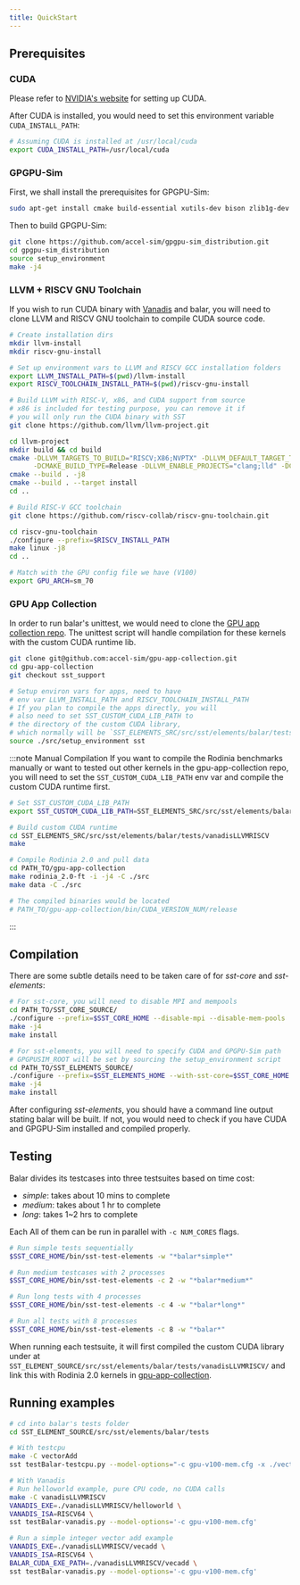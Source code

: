 ```yaml
---
title: QuickStart
---
```


## Prerequisites

### CUDA
Please refer to [NVIDIA's website](https://developer.nvidia.com/cuda-downloads) for setting up CUDA.

After CUDA is installed, you would need to set this environment variable `CUDA_INSTALL_PATH`:

```bash
# Assuming CUDA is installed at /usr/local/cuda
export CUDA_INSTALL_PATH=/usr/local/cuda
```

### GPGPU-Sim
First, we shall install the prerequisites for GPGPU-Sim:

```bash
sudo apt-get install cmake build-essential xutils-dev bison zlib1g-dev flex libglu1-mesa-dev
```

Then to build GPGPU-Sim:
```bash
git clone https://github.com/accel-sim/gpgpu-sim_distribution.git
cd gpgpu-sim_distribution
source setup_environment
make -j4
```

### LLVM + RISCV GNU Toolchain

If you wish to run CUDA binary with [Vanadis](../vanadis/intro.md) and balar, you will need to clone LLVM and RISCV GNU toolchain to compile CUDA source code.

```bash
# Create installation dirs
mkdir llvm-install
mkdir riscv-gnu-install

# Set up environment vars to LLVM and RISCV GCC installation folders
export LLVM_INSTALL_PATH=$(pwd)/llvm-install
export RISCV_TOOLCHAIN_INSTALL_PATH=$(pwd)/riscv-gnu-install

# Build LLVM with RISC-V, x86, and CUDA support from source
# x86 is included for testing purpose, you can remove it if
# you will only run the CUDA binary with SST
git clone https://github.com/llvm/llvm-project.git

cd llvm-project
mkdir build && cd build
cmake -DLLVM_TARGETS_TO_BUILD="RISCV;X86;NVPTX" -DLLVM_DEFAULT_TARGET_TRIPLE=riscv64-unknown-linux-gnu \
      -DCMAKE_BUILD_TYPE=Release -DLLVM_ENABLE_PROJECTS="clang;lld" -DCMAKE_INSTALL_PREFIX=$LLVM_INSTALL_PATH ../llvm
cmake --build . -j8
cmake --build . --target install
cd ..

# Build RISC-V GCC toolchain
git clone https://github.com/riscv-collab/riscv-gnu-toolchain.git

cd riscv-gnu-toolchain
./configure --prefix=$RISCV_INSTALL_PATH
make linux -j8
cd ..

# Match with the GPU config file we have (V100)
export GPU_ARCH=sm_70
```

### GPU App Collection

In order to run balar's unittest, we would need to clone the [GPU app collection repo](https://github.com/accel-sim/gpu-app-collection/tree/sst_support). The unittest script will handle compilation for these kernels with the custom CUDA runtime lib.

```bash
git clone git@github.com:accel-sim/gpu-app-collection.git
cd gpu-app-collection
git checkout sst_support

# Setup environ vars for apps, need to have
# env var LLVM_INSTALL_PATH and RISCV_TOOLCHAIN_INSTALL_PATH
# If you plan to compile the apps directly, you will 
# also need to set SST_CUSTOM_CUDA_LIB_PATH to 
# the directory of the custom CUDA library,
# which normally will be `SST_ELEMENTS_SRC/src/sst/elements/balar/tests/vanadisLLVMRISCV`
source ./src/setup_environment sst
```

:::note Manual Compilation
If you want to compile the Rodinia benchmarks manually or want to tested out other kernels in the gpu-app-collection repo, you will need to set the `SST_CUSTOM_CUDA_LIB_PATH` env var and compile the custom CUDA runtime first.

```bash
# Set SST_CUSTOM_CUDA_LIB_PATH
export SST_CUSTOM_CUDA_LIB_PATH=SST_ELEMENTS_SRC/src/sst/elements/balar/tests/vanadisLLVMRISCV

# Build custom CUDA runtime
cd SST_ELEMENTS_SRC/src/sst/elements/balar/tests/vanadisLLVMRISCV
make

# Compile Rodinia 2.0 and pull data
cd PATH_TO/gpu-app-collection
make rodinia_2.0-ft -i -j4 -C ./src
make data -C ./src

# The compiled binaries would be located
# PATH_TO/gpu-app-collection/bin/CUDA_VERSION_NUM/release
```

:::

## Compilation

There are some subtle details need to be taken care of for *sst-core* and *sst-elements*:

```bash
# For sst-core, you will need to disable MPI and mempools
cd PATH_TO/SST_CORE_SOURCE/
./configure --prefix=$SST_CORE_HOME --disable-mpi --disable-mem-pools
make -j4
make install

# For sst-elements, you will need to specify CUDA and GPGPU-Sim path
# GPGPUSIM_ROOT will be set by sourcing the setup_environment script
cd PATH_TO/SST_ELEMENTS_SOURCE/
./configure --prefix=$SST_ELEMENTS_HOME --with-sst-core=$SST_CORE_HOME --with-cuda=$CUDA_INSTALL_PATH --with-gpgpusim=$GPGPUSIM_ROOT
make -j4
make install
```

After configuring *sst-elements*, you should have a command line output stating balar will be built. If not, you would need to check if you have CUDA and GPGPU-Sim installed and compiled properly.

## Testing

Balar divides its testcases into three testsuites based on time cost:

- *simple*: takes about 10 mins to complete
- *medium*: takes about 1 hr to complete
- *long*: takes 1~2 hrs to complete

Each All of them can be run in parallel with `-c NUM_CORES` flags.

```bash
# Run simple tests sequentially
$SST_CORE_HOME/bin/sst-test-elements -w "*balar*simple*"

# Run medium testcases with 2 processes
$SST_CORE_HOME/bin/sst-test-elements -c 2 -w "*balar*medium*"

# Run long tests with 4 processes
$SST_CORE_HOME/bin/sst-test-elements -c 4 -w "*balar*long*"

# Run all tests with 8 processes
$SST_CORE_HOME/bin/sst-test-elements -c 8 -w "*balar*"
```

When running each testsuite, it will first compiled the custom CUDA library under at `SST_ELEMENT_SOURCE/src/sst/elements/balar/tests/vanadisLLVMRISCV/` and link this with Rodinia 2.0 kernels in [gpu-app-collection](https://github.com/accel-sim/gpu-app-collection/tree/sst_support).

## Running examples

```bash
# cd into balar's tests folder
cd SST_ELEMENT_SOURCE/src/sst/elements/balar/tests

# With testcpu
make -C vectorAdd
sst testBalar-testcpu.py --model-options="-c gpu-v100-mem.cfg -x ./vectorAdd/vectorAdd -t cuda_calls.trace"

# With Vanadis 
# Run helloworld example, pure CPU code, no CUDA calls
make -C vanadisLLVMRISCV
VANADIS_EXE=./vanadisLLVMRISCV/helloworld \
VANADIS_ISA=RISCV64 \
sst testBalar-vanadis.py --model-options='-c gpu-v100-mem.cfg'

# Run a simple integer vector add example
VANADIS_EXE=./vanadisLLVMRISCV/vecadd \
VANADIS_ISA=RISCV64 \
BALAR_CUDA_EXE_PATH=./vanadisLLVMRISCV/vecadd \
sst testBalar-vanadis.py --model-options='-c gpu-v100-mem.cfg'
```
